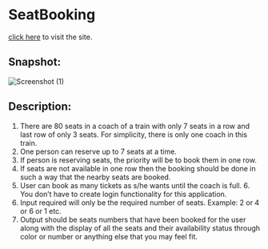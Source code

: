 # SeatBooking
[click here](http://train-booking-app.great-site.net/) to visit the site.

## Snapshot:

![Screenshot (1)](https://user-images.githubusercontent.com/83580518/230786562-febd9325-37ae-43e0-85ef-375930011981.png)

## Description:
1. There are 80 seats in a coach of a train with only 7 seats in a row and last row of only 3 seats. For
simplicity, there is only one coach in this train.
2. One person can reserve up to 7 seats at a time.
3. If person is reserving seats, the priority will be to book them in one row.
4. If seats are not available in one row then the booking should be done in such a way that the nearby
seats are booked.
5. User can book as many tickets as s/he wants until the coach is full. 6. You don’t have to create login
functionality for this application.
6. Input required will only be the required number of seats. Example: 2 or 4 or 6 or 1 etc.
7. Output should be seats numbers that have been booked for the user along with the display of all the
seats and their availability status through color or number or anything else that you may feel fit.
